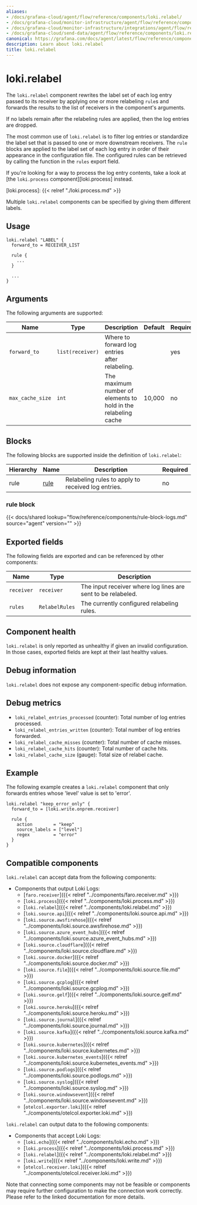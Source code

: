 ```yaml
---
aliases:
- /docs/grafana-cloud/agent/flow/reference/components/loki.relabel/
- /docs/grafana-cloud/monitor-infrastructure/agent/flow/reference/components/loki.relabel/
- /docs/grafana-cloud/monitor-infrastructure/integrations/agent/flow/reference/components/loki.relabel/
- /docs/grafana-cloud/send-data/agent/flow/reference/components/loki.relabel/
canonical: https://grafana.com/docs/agent/latest/flow/reference/components/loki.relabel/
description: Learn about loki.relabel
title: loki.relabel
---
```


# loki.relabel

The `loki.relabel` component rewrites the label set of each log entry passed to
its receiver by applying one or more relabeling `rule`s and forwards the
results to the list of receivers in the component's arguments.

If no labels remain after the relabeling rules are applied, then the log
entries are dropped.

The most common use of `loki.relabel` is to filter log entries or standardize
the label set that is passed to one or more downstream receivers. The `rule`
blocks are applied to the label set of each log entry in order of their
appearance in the configuration file. The configured rules can be retrieved by
calling the function in the `rules` export field.

If you're looking for a way to process the log entry contents, take a look at
[the `loki.process` component][loki.process] instead.

[loki.process]: {{< relref "./loki.process.md" >}}

Multiple `loki.relabel` components can be specified by giving them
different labels.

## Usage

```river
loki.relabel "LABEL" {
  forward_to = RECEIVER_LIST

  rule {
    ...
  }

  ...
}
```

## Arguments

The following arguments are supported:

Name | Type | Description | Default | Required
---- | ---- | ----------- | ------- | --------
`forward_to` | `list(receiver)` | Where to forward log entries after relabeling. | | yes
`max_cache_size` | `int` | The maximum number of elements to hold in the relabeling cache | 10,000 | no

## Blocks

The following blocks are supported inside the definition of `loki.relabel`:

Hierarchy | Name | Description | Required
--------- | ---- | ----------- | --------
rule | [rule][] | Relabeling rules to apply to received log entries. | no

[rule]: #rule-block

### rule block

{{< docs/shared lookup="flow/reference/components/rule-block-logs.md" source="agent" version="<AGENT VERSION>" >}}

## Exported fields

The following fields are exported and can be referenced by other components:

Name | Type | Description
---- | ---- | -----------
`receiver` | `receiver` | The input receiver where log lines are sent to be relabeled.
`rules`    | `RelabelRules` | The currently configured relabeling rules.

## Component health

`loki.relabel` is only reported as unhealthy if given an invalid configuration.
In those cases, exported fields are kept at their last healthy values.

## Debug information

`loki.relabel` does not expose any component-specific debug information.

## Debug metrics

* `loki_relabel_entries_processed` (counter): Total number of log entries processed.
* `loki_relabel_entries_written` (counter): Total number of log entries forwarded.
* `loki_relabel_cache_misses` (counter): Total number of cache misses.
* `loki_relabel_cache_hits` (counter): Total number of cache hits.
* `loki_relabel_cache_size` (gauge): Total size of relabel cache.

## Example

The following example creates a `loki.relabel` component that only forwards
entries whose 'level' value is set to 'error'.

```river
loki.relabel "keep_error_only" {
  forward_to = [loki.write.onprem.receiver]

  rule {
    action        = "keep"
    source_labels = ["level"]
    regex         = "error"
  }
}
```

<!-- START GENERATED COMPATIBLE COMPONENTS -->

## Compatible components

`loki.relabel` can accept data from the following components:

- Components that output Loki Logs:
  - [`faro.receiver`]({{< relref "../components/faro.receiver.md" >}})
  - [`loki.process`]({{< relref "../components/loki.process.md" >}})
  - [`loki.relabel`]({{< relref "../components/loki.relabel.md" >}})
  - [`loki.source.api`]({{< relref "../components/loki.source.api.md" >}})
  - [`loki.source.awsfirehose`]({{< relref "../components/loki.source.awsfirehose.md" >}})
  - [`loki.source.azure_event_hubs`]({{< relref "../components/loki.source.azure_event_hubs.md" >}})
  - [`loki.source.cloudflare`]({{< relref "../components/loki.source.cloudflare.md" >}})
  - [`loki.source.docker`]({{< relref "../components/loki.source.docker.md" >}})
  - [`loki.source.file`]({{< relref "../components/loki.source.file.md" >}})
  - [`loki.source.gcplog`]({{< relref "../components/loki.source.gcplog.md" >}})
  - [`loki.source.gelf`]({{< relref "../components/loki.source.gelf.md" >}})
  - [`loki.source.heroku`]({{< relref "../components/loki.source.heroku.md" >}})
  - [`loki.source.journal`]({{< relref "../components/loki.source.journal.md" >}})
  - [`loki.source.kafka`]({{< relref "../components/loki.source.kafka.md" >}})
  - [`loki.source.kubernetes`]({{< relref "../components/loki.source.kubernetes.md" >}})
  - [`loki.source.kubernetes_events`]({{< relref "../components/loki.source.kubernetes_events.md" >}})
  - [`loki.source.podlogs`]({{< relref "../components/loki.source.podlogs.md" >}})
  - [`loki.source.syslog`]({{< relref "../components/loki.source.syslog.md" >}})
  - [`loki.source.windowsevent`]({{< relref "../components/loki.source.windowsevent.md" >}})
  - [`otelcol.exporter.loki`]({{< relref "../components/otelcol.exporter.loki.md" >}})

`loki.relabel` can output data to the following components:

- Components that accept Loki Logs:
  - [`loki.echo`]({{< relref "../components/loki.echo.md" >}})
  - [`loki.process`]({{< relref "../components/loki.process.md" >}})
  - [`loki.relabel`]({{< relref "../components/loki.relabel.md" >}})
  - [`loki.write`]({{< relref "../components/loki.write.md" >}})
  - [`otelcol.receiver.loki`]({{< relref "../components/otelcol.receiver.loki.md" >}})

Note that connecting some components may not be feasible or components may require further configuration to make the connection work correctly. Please refer to the linked documentation for more details.

<!-- END GENERATED COMPATIBLE COMPONENTS -->
